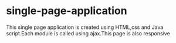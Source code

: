 # single-page-application
This single page application is created using HTML,css and Java script.Each module is called using ajax.This page is also responsive

